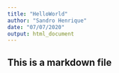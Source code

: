 ```yaml
---
title: "HelloWorld"
author: "Sandro Henrique"
date: "07/07/2020"
output: html_document
---
```



## This is a markdown file
